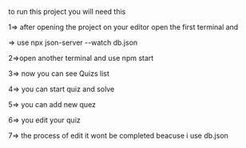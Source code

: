 to run this project you will need this 


1=> after opening the project on your editor open the first terminal and  


=> use npx json-server --watch db.json


2=>open another terminal and use npm start


3=> now you can see Quizs list 


4=> you can start quiz and solve


5=> you can add new quez 


6=> you edit your quiz


7=> the process of edit it wont be completed beacuse i use db.json 
